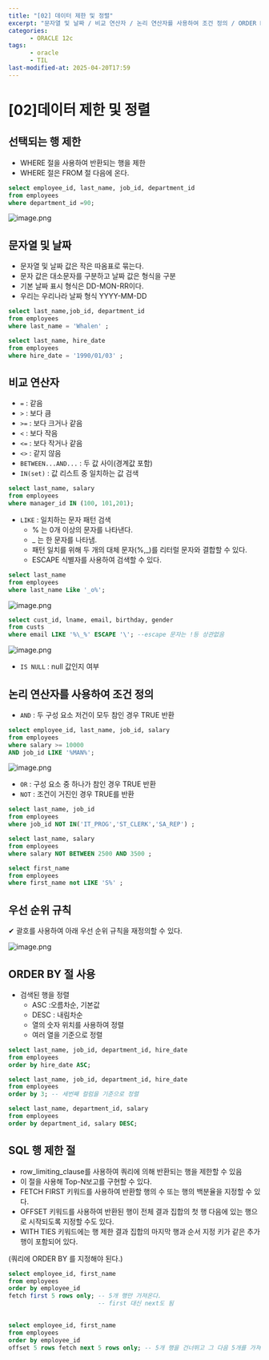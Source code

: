 ```yaml
---
title: "[02] 데이터 제한 및 정렬"
excerpt: "문자열 및 날짜 / 비교 연산자 / 논리 연산자를 사용하여 조건 정의 / ORDER BY 절 사용 "
categories:
      - ORACLE 12c
tags:
      - oracle
      - TIL
last-modified-at: 2025-04-20T17:59
---
```


# [02]데이터 제한 및 정렬

## 선택되는 행 제한

- WHERE 절을 사용하여 반환되는 행을 제한
- WHERE 절은 FROM 절 다음에 온다.

```sql
select employee_id, last_name, job_id, department_id
from employees
where department_id =90;
```

![image.png](/assets/20250420/where1.png)

## 문자열 및 날짜

- 문자열 및 날짜 값은 작은 따옴표로 묶는다.
- 문자 값은 대소문자를 구분하고 날짜 값은 형식을 구분
- 기본 날짜 표시 형식은 DD-MON-RR이다.
- 우리는 우리나라 날짜 형식 YYYY-MM-DD

```sql
select last_name,job_id, department_id
from employees
where last_name = 'Whalen' ;
```

```sql
select last_name, hire_date
from employees
where hire_date = '1990/01/03' ;
```

## 비교 연산자

- `=` : 같음
- `>` : 보다 큼
- `>=` : 보다 크거나 같음
- `<` : 보다 작음
- `<=` : 보다 작거나 같음
- `<>` : 같지 않음
- `BETWEEN...AND...` : 두 값 사이(경계값 포함)
- `IN(set)` : 값 리스트 중 일치하는 값 검색

```sql
select last_name, salary
from employees
where manager_id IN (100, 101,201);
```

- `LIKE` : 일치하는 문자 패턴 검색
    - % 는 0개 이상의 문자를 나타낸다.
    - _ 는 한 문자를 나타냄.
    - 패턴 일치를 위해 두 개의 대체 문자(%,_)를 리터럴 문자와 결합할 수 있다.
    - ESCAPE 식별자를 사용하여 검색할 수 있다.

```sql
select last_name
from employees
where last_name Like '_o%';
```

![image.png](/assets/20250420/where2.png)

  

```sql
select cust_id, lname, email, birthday, gender
from custs 
where email LIKE '%\_%' ESCAPE '\'; --escape 문자는 !등 상관없음

```

![image.png](/assets/20250420/where3.png)

- `IS NULL` : null 값인지 여부

## 논리 연산자를 사용하여 조건 정의

- `AND` : 두 구성 요소 저건이 모두 참인 경우 TRUE 반환

```sql
select employee_id, last_name, job_id, salary
from employees
where salary >= 10000
AND job_id LIKE '%MAN%';
```

![image.png](/assets/20250420/where4.png)

- `OR` : 구성 요소 중 하나가 참인 경우 TRUE 반환
- `NOT` : 조건이 거진인 경우 TRUE를 반환

```sql
select last_name, job_id
from employees
where job_id NOT IN('IT_PROG','ST_CLERK','SA_REP') ;

select last_name, salary
from employees
where salary NOT BETWEEN 2500 AND 3500 ;

select first_name
from employees
where first_name not LIKE 'S%' ;

```

## 우선 순위 규칙

✔ 괄호를 사용하여 아래 우선 순위 규칙을 재정의할 수 있다.

![image.png](/assets/20250420/where5.png)

## ORDER BY 절 사용

- 검색된 행을 정렬
    - ASC :오름차순, 기본값
    - DESC : 내림차순
    - 열의 숫자 위치를 사용하여 정렬
    - 여러 열을 기준으로 정렬

```sql
select last_name, job_id, department_id, hire_date
from employees
order by hire_date ASC;
```

```sql
select last_name, job_id, department_id, hire_date
from employees
order by 3; -- 세번째 컬럼을 기준으로 정렬
```

```sql
select last_name, department_id, salary
from employees
order by department_id, salary DESC;
```

## SQL 행 제한 절

- row_limiting_clause를 사용하여 쿼리에 의해 반환되는 행을 제한할 수 있음
- 이 절을 사용해 Top-N보고를 구현할 수 있다.
- FETCH FIRST 키워드를 사용하여 반환할 행의 수 또는 행의 백분율을 지정할 수 있다.
- OFFSET 키워드를 사용하여 반환된 행이 전체 결과 집합의 첫 행 다음에 있는 행으로 시작되도록 지정할 수도 있다.
- WITH TIES 키워드에는 행 제한 결과 집합의 마지막 행과 순서 지정 키가 같은 추가 행이 포함되어 있다.

(쿼리에 ORDER BY 를 지정해야 된다.)

```sql
select employee_id, first_name
from employees
order by employee_id
fetch first 5 rows only; -- 5개 행만 가져온다.
                         -- first 대신 next도 됨
                          
```

```sql
select employee_id, first_name
from employees
order by employee_id
offset 5 rows fetch next 5 rows only; -- 5개 행을 건너뛰고 그 다음 5개를 가져와라.
```